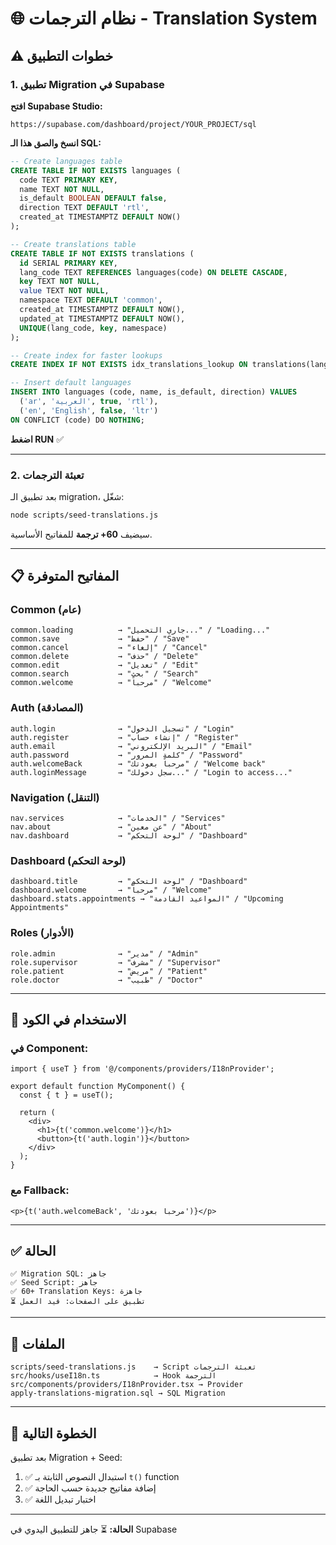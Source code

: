 # 🌐 نظام الترجمات - Translation System

## ⚠️ خطوات التطبيق

### 1. تطبيق Migration في Supabase

**افتح Supabase Studio:**
```
https://supabase.com/dashboard/project/YOUR_PROJECT/sql
```

**انسخ والصق هذا الـ SQL:**

```sql
-- Create languages table
CREATE TABLE IF NOT EXISTS languages (
  code TEXT PRIMARY KEY,
  name TEXT NOT NULL,
  is_default BOOLEAN DEFAULT false,
  direction TEXT DEFAULT 'rtl',
  created_at TIMESTAMPTZ DEFAULT NOW()
);

-- Create translations table
CREATE TABLE IF NOT EXISTS translations (
  id SERIAL PRIMARY KEY,
  lang_code TEXT REFERENCES languages(code) ON DELETE CASCADE,
  key TEXT NOT NULL,
  value TEXT NOT NULL,
  namespace TEXT DEFAULT 'common',
  created_at TIMESTAMPTZ DEFAULT NOW(),
  updated_at TIMESTAMPTZ DEFAULT NOW(),
  UNIQUE(lang_code, key, namespace)
);

-- Create index for faster lookups
CREATE INDEX IF NOT EXISTS idx_translations_lookup ON translations(lang_code, namespace, key);

-- Insert default languages
INSERT INTO languages (code, name, is_default, direction) VALUES
  ('ar', 'العربية', true, 'rtl'),
  ('en', 'English', false, 'ltr')
ON CONFLICT (code) DO NOTHING;
```

**اضغط RUN** ✅

---

### 2. تعبئة الترجمات

بعد تطبيق الـ migration، شغّل:

```bash
node scripts/seed-translations.js
```

سيضيف **60+ ترجمة** للمفاتيح الأساسية.

---

## 📋 المفاتيح المتوفرة

### Common (عام)
```
common.loading          → "جاري التحميل..." / "Loading..."
common.save             → "حفظ" / "Save"
common.cancel           → "إلغاء" / "Cancel"
common.delete           → "حذف" / "Delete"
common.edit             → "تعديل" / "Edit"
common.search           → "بحث" / "Search"
common.welcome          → "مرحباً" / "Welcome"
```

### Auth (المصادقة)
```
auth.login              → "تسجيل الدخول" / "Login"
auth.register           → "إنشاء حساب" / "Register"
auth.email              → "البريد الإلكتروني" / "Email"
auth.password           → "كلمة المرور" / "Password"
auth.welcomeBack        → "مرحباً بعودتك" / "Welcome back"
auth.loginMessage       → "سجل دخولك..." / "Login to access..."
```

### Navigation (التنقل)
```
nav.services            → "الخدمات" / "Services"
nav.about               → "عن معين" / "About"
nav.dashboard           → "لوحة التحكم" / "Dashboard"
```

### Dashboard (لوحة التحكم)
```
dashboard.title         → "لوحة التحكم" / "Dashboard"
dashboard.welcome       → "مرحباً" / "Welcome"
dashboard.stats.appointments → "المواعيد القادمة" / "Upcoming Appointments"
```

### Roles (الأدوار)
```
role.admin              → "مدير" / "Admin"
role.supervisor         → "مشرف" / "Supervisor"
role.patient            → "مريض" / "Patient"
role.doctor             → "طبيب" / "Doctor"
```

---

## 🔧 الاستخدام في الكود

### في Component:

```tsx
import { useT } from '@/components/providers/I18nProvider';

export default function MyComponent() {
  const { t } = useT();
  
  return (
    <div>
      <h1>{t('common.welcome')}</h1>
      <button>{t('auth.login')}</button>
    </div>
  );
}
```

### مع Fallback:

```tsx
<p>{t('auth.welcomeBack', 'مرحباً بعودتك')}</p>
```

---

## ✅ الحالة

```
✅ Migration SQL: جاهز
✅ Seed Script: جاهز
✅ 60+ Translation Keys: جاهزة
⏳ تطبيق على الصفحات: قيد العمل
```

---

## 📂 الملفات

```
scripts/seed-translations.js    → Script تعبئة الترجمات
src/hooks/useI18n.ts            → Hook الترجمة
src/components/providers/I18nProvider.tsx → Provider
apply-translations-migration.sql → SQL Migration
```

---

## 🚀 الخطوة التالية

بعد تطبيق Migration + Seed:

1. ✅ استبدال النصوص الثابتة بـ `t()` function
2. ✅ إضافة مفاتيح جديدة حسب الحاجة
3. ✅ اختبار تبديل اللغة

---

**الحالة:** ⏳ جاهز للتطبيق اليدوي في Supabase
